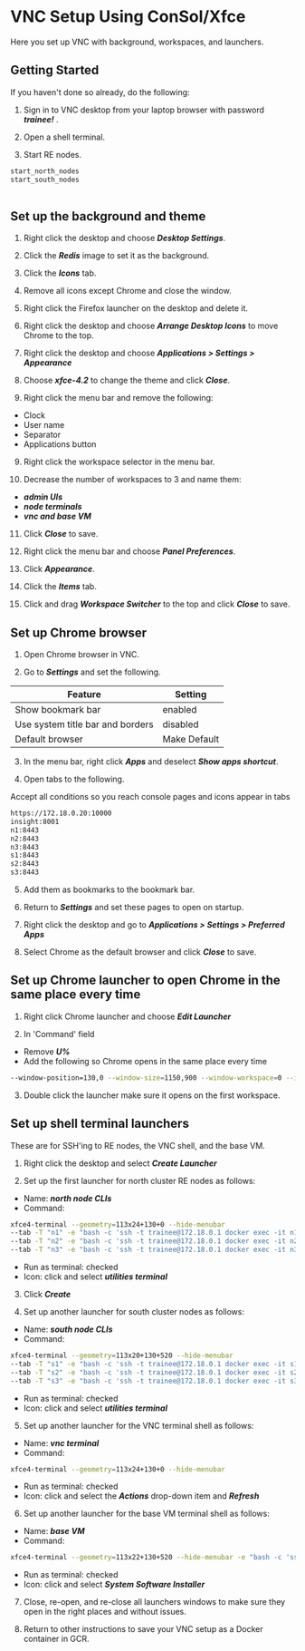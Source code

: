 # VNC Setup Using ConSol/Xfce

Here you set up VNC with background, workspaces, and launchers.

## Getting Started

If you haven't done so already, do the following:

1. Sign in to VNC desktop from your laptop browser with password ***trainee!*** .

2. Open a shell terminal.

3. Start RE nodes.

```bash
start_north_nodes
start_south_nodes
 
```

## Set up the background and theme

1. Right click the desktop and choose ***Desktop Settings***.

2. Click the ***Redis*** image to set it as the background.

3. Click the ***Icons*** tab.

4. Remove all icons except Chrome and close the window.

4. Right click the Firefox launcher on the desktop and delete it.

5. Right click the desktop and choose ***Arrange Desktop Icons*** to move Chrome to the top.

6. Right click the desktop and choose ***Applications > Settings > Appearance***

7. Choose ***xfce-4.2*** to change the theme and click ***Close***.

8. Right click the menu bar and remove the following:
- Clock
- User name
- Separator
- Applications button

9. Right click the workspace selector in the menu bar.

10. Decrease the number of workspaces to 3 and name them:
- ***admin UIs***
- ***node terminals***
- ***vnc and base VM***

11. Click ***Close*** to save.

12. Right click the menu bar and choose ***Panel Preferences***.

13. Click ***Appearance***. 

14. Click the ***Items*** tab.

15. Click and drag ***Workspace Switcher*** to the top and click ***Close*** to save.

## Set up Chrome browser

1. Open Chrome browser in VNC.

2. Go to ***Settings*** and set the following.

Feature | Setting
---|---
Show bookmark bar | enabled
Use system title bar and borders | disabled
Default browser | Make Default

3. In the menu bar, right click ***Apps*** and deselect ***Show apps shortcut***.

4. Open tabs to the following.

Accept all conditions so you reach console pages and icons appear in tabs

```bash
https://172.18.0.20:10000
insight:8001
n1:8443
n2:8443
n3:8443
s1:8443
s2:8443
s3:8443
```

5. Add them as bookmarks to the bookmark bar.

6. Return to ***Settings*** and set these pages to open on startup.

7. Right click the desktop and go to ***Applications > Settings > Preferred Apps***

8. Select Chrome as the default browser and click ***Close*** to save.

## Set up Chrome launcher to open Chrome in the same place every time

1. Right click Chrome launcher and choose ***Edit Launcher***

2. In 'Command' field
- Remove ***U%***
- Add the following so Chrome opens in the same place every time

```bash
--window-position=130,0 --window-size=1150,900 --window-workspace=0 --ignore-certificate-errors -test-type
```

3. Double click the launcher make sure it opens on the first workspace.

## Set up shell terminal launchers

These are for SSH'ing to RE nodes, the VNC shell, and the base VM.

1. Right click the desktop and select ***Create Launcher***

2. Set up the first launcher for north cluster RE nodes as follows:
- Name: ***north node CLIs***
- Command:
```bash
xfce4-terminal --geometry=113x24+130+0 --hide-menubar
--tab -T "n1" -e "bash -c 'ssh -t trainee@172.18.0.1 docker exec -it n1 bash'"
--tab -T "n2" -e "bash -c 'ssh -t trainee@172.18.0.1 docker exec -it n2 bash'"
--tab -T "n3" -e "bash -c 'ssh -t trainee@172.18.0.1 docker exec -it n3 bash'"
```
- Run as terminal: checked
- Icon: click and select ***utilities terminal***

3. Click ***Create***

4. Set up another launcher for south cluster nodes as follows:
- Name: ***south node CLIs***
- Command:
```bash
xfce4-terminal --geometry=113x20+130+520 --hide-menubar
--tab -T "s1" -e "bash -c 'ssh -t trainee@172.18.0.1 docker exec -it s1 bash'"
--tab -T "s2" -e "bash -c 'ssh -t trainee@172.18.0.1 docker exec -it s2 bash'"
--tab -T "s3" -e "bash -c 'ssh -t trainee@172.18.0.1 docker exec -it s3 bash'"
```
- Run as terminal: checked
- Icon: click and select ***utilities terminal***

5. Set up another launcher for the VNC terminal shell as follows:
- Name: ***vnc terminal***
- Command: 
```bash
xfce4-terminal --geometry=113x24+130+0 --hide-menubar
```
- Run as terminal: checked
- Icon: click and select the ***Actions*** drop-down item and ***Refresh***

6. Set up another launcher for the base VM terminal shell as follows:
- Name: ***base VM***
- Command:
```bash
xfce4-terminal --geometry=113x22+130+520 --hide-menubar -e "bash -c 'ssh -t trainee@172.18.0.1'"
```
- Run as terminal: checked
- Icon: click and select ***System Software Installer***

7. Close, re-open, and re-close all launchers windows to make sure they open in the right places and without issues.

8. Return to other instructions to save your VNC setup as a Docker container in GCR.
